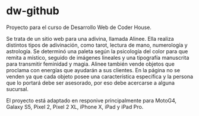 # dw-github
Proyecto para el curso de Desarrollo Web de Coder House.

Se trata de un sitio web para una adivina, llamada Alinee. Ella realiza distintos tipos de adivinación, como tarot, lectura de mano, numerología y astrología.
Se determinó una paleta según la psicología del color para que remita a místico, seguido de imágenes lineales y una tipografía manuscrita para transmitir feminidad y magia.
Alinee también vende objetos que proclama con energías que ayudarán a sus clientes. En la página no se venden ya que cada objeto posee una característica específica y la persona que lo portará debe ser asesorado, por eso debe acercarse a alguna sucursal.

El proyecto está adaptado en responive principalmente para MotoG4, Galaxy S5, Pixel 2, Pixel 2 XL, iPhone X, iPad y iPad Pro.
